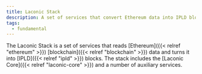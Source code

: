 ```yaml
---
title: Laconic Stack
description: A set of services that convert Ethereum data into IPLD blocks.
tags:
  - fundamental
---
```


The Laconic Stack is a set of services that reads [Ethereum]({{< relref "ethereum" >}}) [blockchain]({{< relref "blockchain" >}}) data and turns it into [IPLD]({{< relref "ipld" >}}) blocks. The stack includes the [Laconic Core]({{< relref "laconic-core" >}}) and a number of auxiliary services. 

